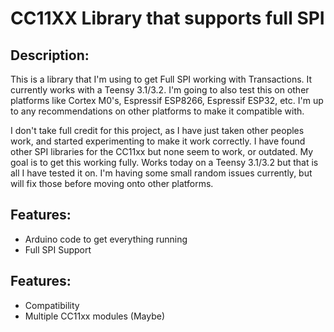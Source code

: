 # CC11XX Library that supports full SPI

## Description:
This is a library that I'm using to get Full SPI working with Transactions. It currently works with a Teensy 3.1/3.2. I'm going to also test this on other platforms like Cortex M0's, Espressif ESP8266, Espressif ESP32, etc. I'm up to any recommendations on other platforms to make it compatible with. 

I don't take full credit for this project, as I have just taken other peoples work, and started experimenting to make it work correctly. I have found other SPI libraries for the CC11xx but none seem to work, or outdated. My goal is to get this working fully. Works today on a Teensy 3.1/3.2 but that is all I have tested it on. I'm having some small random issues currently, but will fix those before moving onto other platforms.


## Features:
- Arduino code to get everything running
- Full SPI Support

## Features:
- Compatibility
- Multiple CC11xx modules (Maybe)

  